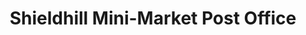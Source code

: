 ---
title: "Shieldhill Mini-Market Post Office"
url: /shieldhill/shieldhill-mini-market-post-office/
shop: convenience
---